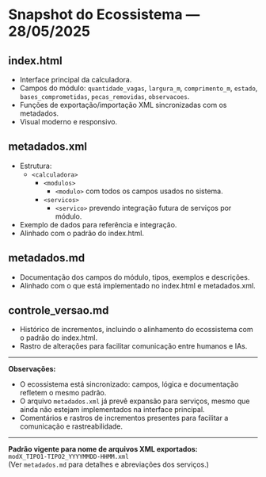 # Snapshot do Ecossistema — 28/05/2025

## index.html
- Interface principal da calculadora.
- Campos do módulo: `quantidade_vagas`, `largura_m`, `comprimento_m`, `estado`, `bases_comprometidas`, `pecas_removidas`, `observacoes`.
- Funções de exportação/importação XML sincronizadas com os metadados.
- Visual moderno e responsivo.

## metadados.xml
- Estrutura:
  - `<calculadora>`
    - `<modulos>`
      - `<modulo>` com todos os campos usados no sistema.
    - `<servicos>`
      - `<servico>` prevendo integração futura de serviços por módulo.
- Exemplo de dados para referência e integração.
- Alinhado com o padrão do index.html.

## metadados.md
- Documentação dos campos do módulo, tipos, exemplos e descrições.
- Alinhado com o que está implementado no index.html e metadados.xml.

## controle_versao.md
- Histórico de incrementos, incluindo o alinhamento do ecossistema com o padrão do index.html.
- Rastro de alterações para facilitar comunicação entre humanos e IAs.

---

**Observações:**
- O ecossistema está sincronizado: campos, lógica e documentação refletem o mesmo padrão.
- O arquivo `metadados.xml` já prevê expansão para serviços, mesmo que ainda não estejam implementados na interface principal.
- Comentários e rastros de incrementos presentes para facilitar a comunicação e rastreabilidade.

---

**Padrão vigente para nome de arquivos XML exportados:**  
`modX_TIPO1-TIPO2_YYYYMMDD-HHMM.xml`  
(Ver `metadados.md` para detalhes e abreviações dos serviços.)


